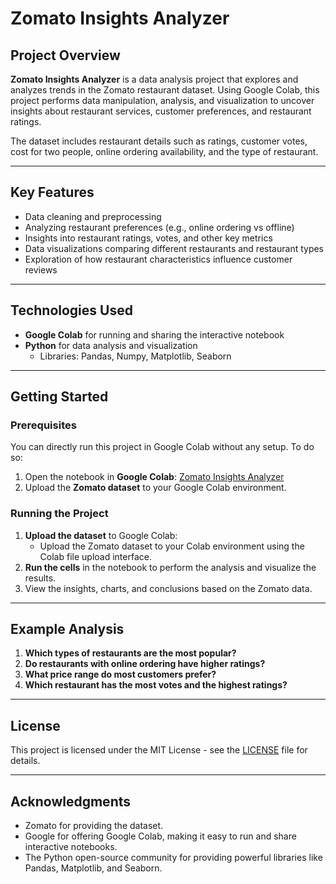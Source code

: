 # Zomato Insights Analyzer

## Project Overview

**Zomato Insights Analyzer** is a data analysis project that explores and analyzes trends in the Zomato restaurant dataset. Using Google Colab, this project performs data manipulation, analysis, and visualization to uncover insights about restaurant services, customer preferences, and restaurant ratings.

The dataset includes restaurant details such as ratings, customer votes, cost for two people, online ordering availability, and the type of restaurant.

---

## Key Features
- Data cleaning and preprocessing
- Analyzing restaurant preferences (e.g., online ordering vs offline)
- Insights into restaurant ratings, votes, and other key metrics
- Data visualizations comparing different restaurants and restaurant types
- Exploration of how restaurant characteristics influence customer reviews

---

## Technologies Used
- **Google Colab** for running and sharing the interactive notebook
- **Python** for data analysis and visualization
  - Libraries: Pandas, Numpy, Matplotlib, Seaborn

---

## Getting Started

### Prerequisites

You can directly run this project in Google Colab without any setup. To do so:

1. Open the notebook in **Google Colab**: [Zomato Insights Analyzer](https://colab.research.google.com/)
2. Upload the **Zomato dataset** to your Google Colab environment.

### Running the Project

1. **Upload the dataset** to Google Colab:
   - Upload the Zomato dataset to your Colab environment using the Colab file upload interface.
2. **Run the cells** in the notebook to perform the analysis and visualize the results.
3. View the insights, charts, and conclusions based on the Zomato data.

---

## Example Analysis

1. **Which types of restaurants are the most popular?**
2. **Do restaurants with online ordering have higher ratings?**
3. **What price range do most customers prefer?**
4. **Which restaurant has the most votes and the highest ratings?**

---

## License

This project is licensed under the MIT License - see the [LICENSE](LICENSE) file for details.

---

## Acknowledgments

- Zomato for providing the dataset.
- Google for offering Google Colab, making it easy to run and share interactive notebooks.
- The Python open-source community for providing powerful libraries like Pandas, Matplotlib, and Seaborn.
